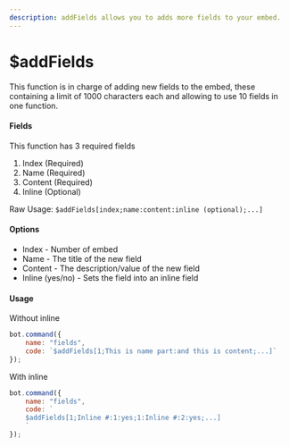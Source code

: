 ```yaml
---
description: addFields allows you to adds more fields to your embed.
---
```


# $addFields

This function is in charge of adding new fields to the embed, these containing a limit of 1000 characters each and allowing to use 10 fields in one function.

#### Fields

This function has 3 required fields
1. Index \(Required\) 
1. Name \(Required\)
2. Content \(Required\)
3. Inline \(Optional\)

Raw Usage: `$addFields[index;name:content:inline (optional);...]`

#### Options

* Index - Number of embed
* Name - The title of the new field
* Content - The description/value of the new field
* Inline \(yes/no\) - Sets the field into an inline field

#### Usage

Without inline

```javascript
bot.command({
    name: "fields",
    code: `$addFields[1;This is name part:and this is content;...]`
});
```

With inline

```javascript
bot.command({
    name: "fields",
    code: `
    $addFields[1;Inline #:1:yes;1:Inline #:2:yes;...]
    `
});
```




